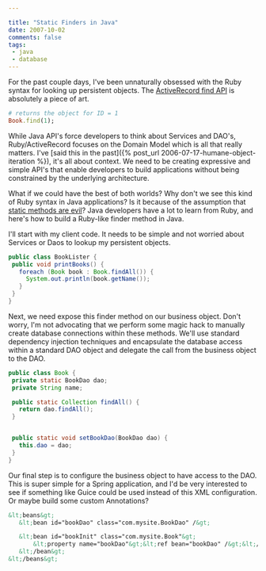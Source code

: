 ```yaml
---

title: "Static Finders in Java"
date: 2007-10-02
comments: false
tags:
 - java
 - database
---
```


For the past couple days, I've been unnaturally obsessed with the Ruby syntax for looking up persistent objects. The [ActiveRecord find API](http://railsmanual.org/class/ActiveRecord::Base/find/1.1.2) is absolutely a piece of art.



```ruby
# returns the object for ID = 1
Book.find(1);
```



While Java API's force developers to think about Services and DAO's, Ruby/ActiveRecord focuses on the Domain Model which is all that really matters. I've [said this in the past]({% post_url 2006-07-17-humane-object-iteration %}), it's all about context. We need to be creating expressive and simple API's that enable developers to build applications without being constrained by the underlying architecture.



What if we could have the best of both worlds? Why don't we see this kind of Ruby syntax in Java applications? Is it because of the assumption that [static methods are evil](http://beust.com/weblog/archives/000173.html)? Java developers have a lot to learn from Ruby, and here's how to build a Ruby-like finder method in Java.



I'll start with my client code. It needs to be simple and not worried about Services or Daos to lookup my persistent objects.



```java
public class BookLister {
 public void printBooks() {
   foreach (Book book : Book.findAll()) {
     System.out.println(book.getName());
   }
 }
}

```



Next, we need expose this finder method on our business object. Don't worry, I'm not advocating that we perform some magic hack to manually create database connections within these methods. We'll use standard dependency injection techniques and encapsulate the database access within a standard DAO object and delegate the call from the business object to the DAO.



```java
public class Book {
 private static BookDao dao;
 private String name;

 public static Collection findAll() {
   return dao.findAll();
 }


 public static void setBookDao(BookDao dao) {
   this.dao = dao;
 }
}

```



Our final step is to configure the business object to have access to the DAO. This is super simple for a Spring application, and I'd be very interested to see if something like Guice could be used instead of this XML configuration. Or maybe build some custom Annotations?



```xml
&lt;beans&gt;
   &lt;bean id="bookDao" class="com.mysite.BookDao" /&gt;

   &lt;bean id="bookInit" class="com.mysite.Book"&gt;
       &lt;property name="bookDao"&gt;&lt;ref bean="bookDao" /&gt;&lt;/property&gt;
   &lt;/bean&gt;
&lt;/beans&gt;
```
